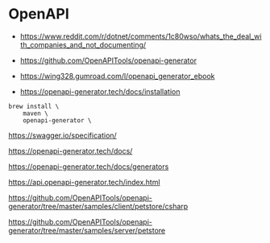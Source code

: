 # OpenAPI 



*   https://www.reddit.com/r/dotnet/comments/1c80wso/whats_the_deal_with_companies_and_not_documenting/


*   https://github.com/OpenAPITools/openapi-generator

*   https://wing328.gumroad.com/l/openapi_generator_ebook

*   https://openapi-generator.tech/docs/installation

```
brew install \
    maven \
    openapi-generator \
```

https://swagger.io/specification/

https://openapi-generator.tech/docs/

https://openapi-generator.tech/docs/generators

https://api.openapi-generator.tech/index.html

https://github.com/OpenAPITools/openapi-generator/tree/master/samples/client/petstore/csharp

https://github.com/OpenAPITools/openapi-generator/tree/master/samples/server/petstore